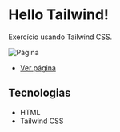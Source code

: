 <h1>Hello Tailwind!</h1>

Exercício usando Tailwind CSS.

<img src="./img/gif.gif" alt="Página">

- <a href="https://kellysondias.github.io/hellotw/">Ver página</a>

## Tecnologias
* HTML
* Tailwind CSS
